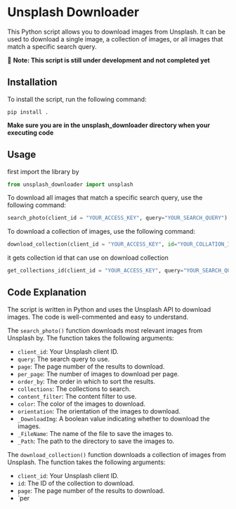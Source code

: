 # Unsplash Downloader

This Python script allows you to download images from Unsplash. It can be used to download a single image, a collection of images, or all images that match a specific search query.

🔴 **Note: This script is still under development and not completed yet**
## Installation

To install the script, run the following command:

```
pip install .
```
**Make sure you are in the unsplash_downloader directory when your executing code**
## Usage
first import the library by

```python
from unsplash_downloader import unsplash
```

To download all images that match a specific search query, use the following command:

```python
search_photo(client_id = "YOUR_ACCESS_KEY", query="YOUR_SEARCH_QUERY")
```

To download a collection of images, use the following command:

```python
download_collection(client_id = "YOUR_ACCESS_KEY", id="YOUR_COLLATION_ID")

```

it gets collection id that can use on download collection

```python
get_collections_id(client_id = "YOUR_ACCESS_KEY", query="YOUR_SEARCH_QUERY")
```

## Code Explanation

The script is written in Python and uses the Unsplash API to download images. The code is well-commented and easy to understand.

The `search_photo()` function downloads most relevant images from Unsplash by. The function takes the following arguments:

* `client_id`: Your Unsplash client ID.
* `query`: The search query to use.
* `page`: The page number of the results to download.
* `per_page`: The number of images to download per page.
* `order_by`: The order in which to sort the results.
* `collections`: The collections to search.
* `content_filter`: The content filter to use.
* `color`: The color of the images to download.
* `orientation`: The orientation of the images to download.
* `_DownloadImg`: A boolean value indicating whether to download the images.
* `_FileName`: The name of the file to save the images to.
* `_Path`: The path to the directory to save the images to.

The `download_collection()` function downloads a collection of images from Unsplash. The function takes the following arguments:

* `client_id`: Your Unsplash client ID.
* `id`: The ID of the collection to download.
* `page`: The page number of the results to download.
* `per
